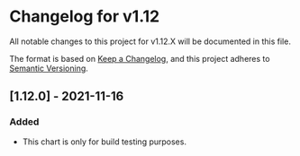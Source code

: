# Changelog for v1.12

All notable changes to this project for v1.12.X will be documented in this file.

The format is based on [Keep a Changelog](https://keepachangelog.com/en/1.0.0/),
and this project adheres to [Semantic Versioning](https://semver.org/spec/v2.0.0.html).

## [1.12.0] - 2021-11-16
### Added
- This chart is only for build testing purposes.